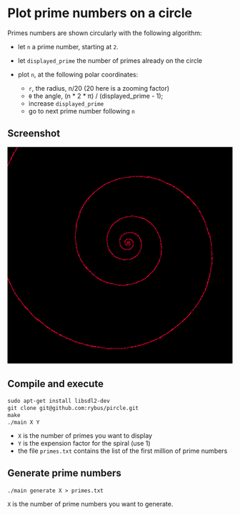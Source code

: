 # Plot prime numbers on a circle

Primes numbers are shown circularly with the following algorithm:

- let `n` a prime number, starting at `2`.
- let `displayed_prime` the number of primes already on the circle

- plot `n`, at the following polar coordinates:
    - `r`, the radius, n/20 (20 here is a zooming factor)
    - `θ` the angle, (n * 2 * π) / (displayed_prime - 1);
    - increase `displayed_prime`
    - go to next prime number following `n`

## Screenshot

![Screenshot of the program](screenshots/primes.png)

## Compile and execute

```
sudo apt-get install libsdl2-dev
git clone git@github.com:rybus/pircle.git
make
./main X Y
```

- `X` is the number of primes you want to display
- `Y` is the expension factor for the spiral (use 1)
- the file `primes.txt` contains the list of the first million of prime numbers

## Generate prime numbers

```
./main generate X > primes.txt
```
`X` is the number of prime numbers you want to generate.
